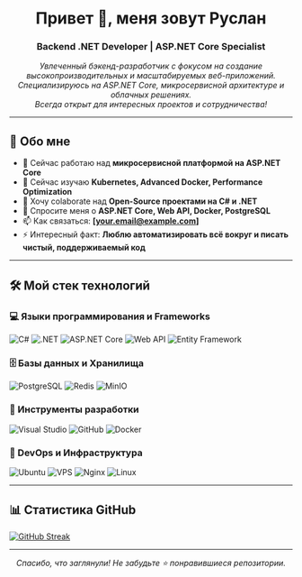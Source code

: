 <!-- Вступление -->
<h1 align="center">Привет 👋, меня зовут Руслан</h1>
<h3 align="center">Backend .NET Developer | ASP.NET Core Specialist</h3>

<!-- Краткое описание -->
<p align="center">
  <i>
    Увлеченный бэкенд-разработчик с фокусом на создание высокопроизводительных и масштабируемых веб-приложений. <br>
    Специализируюсь на ASP.NET Core, микросервисной архитектуре и облачных решениях. <br>
    Всегда открыт для интересных проектов и сотрудничества!
  </i>
</p>

<hr>

<!-- О себе -->
## 🤵 Обо мне

- 🔭 Сейчас работаю над **микросервисной платформой на ASP.NET Core**
- 🌱 Сейчас изучаю **Kubernetes, Advanced Docker, Performance Optimization**
- 👯 Хочу colaborate над **Open-Source проектами на C# и .NET**
- 💬 Спросите меня о **ASP.NET Core, Web API, Docker, PostgreSQL**
- 📫 Как связаться: **[your.email@example.com]**
- ⚡ Интересный факт: **Люблю автоматизировать всё вокруг и писать чистый, поддерживаемый код**

<hr>

<!-- Стек технологий -->
## 🛠️ Мой стек технологий

### **💻 Языки программирования и Frameworks**
![C#](https://img.shields.io/badge/C%23-239120?style=for-the-badge&logo=c-sharp&logoColor=white)
![.NET](https://img.shields.io/badge/.NET-512BD4?style=for-the-badge&logo=dotnet&logoColor=white)
![ASP.NET Core](https://img.shields.io/badge/ASP.NET_Core-512BD4?style=for-the-badge&logo=.net&logoColor=white)
![Web API](https://img.shields.io/badge/Web_API-512BD4?style=for-the-badge&logo=.net&logoColor=white)
![Entity Framework](https://img.shields.io/badge/Entity_Framework-512BD4?style=for-the-badge&logo=.net&logoColor=white)

### **🗄️ Базы данных и Хранилища**
![PostgreSQL](https://img.shields.io/badge/PostgreSQL-316192?style=for-the-badge&logo=postgresql&logoColor=white)
![Redis](https://img.shields.io/badge/Redis-DC382D?style=for-the-badge&logo=redis&logoColor=white)
![MinIO](https://img.shields.io/badge/MinIO-8A2BE2?style=for-the-badge&logo=minio&logoColor=white)

### **🔧 Инструменты разработки**
![Visual Studio](https://img.shields.io/badge/Visual_Studio-5C2D91?style=for-the-badge&logo=visual-studio&logoColor=white)
![GitHub](https://img.shields.io/badge/GitHub-181717?style=for-the-badge&logo=github&logoColor=white)
![Docker](https://img.shields.io/badge/Docker-2496ED?style=for-the-badge&logo=docker&logoColor=white)

### **🚀 DevOps и Инфраструктура**
![Ubuntu](https://img.shields.io/badge/Ubuntu-24.04_LTS-E95420?style=for-the-badge&logo=ubuntu&logoColor=white)
![VPS](https://img.shields.io/badge/VPS-00A98F?style=for-the-badge&logo=digitalocean&logoColor=white)
![Nginx](https://img.shields.io/badge/Nginx-009639?style=for-the-badge&logo=nginx&logoColor=white)
![Linux](https://img.shields.io/badge/Linux-FCC624?style=for-the-badge&logo=linux&logoColor=black)

<hr>

## 📊 Статистика GitHub

[![GitHub Streak](http://github-readme-streak-stats.herokuapp.com?user=Grincheser&theme=github-dark-dimmed&background=000000&stroke=00D1FF&ring=00D1FF&fire=00D1FF&currStreakLabel=00D1FF&card_width=1000)](https://git.io/streak-stats)


---

<p align="center">
  <i>Спасибо, что заглянули! Не забудьте ⭐ понравившиеся репозитории.</i>
</p>
